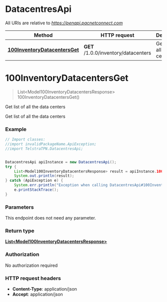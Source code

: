 # DatacentresApi

All URIs are relative to *https://penapi.pacnetconnect.com*

Method | HTTP request | Description
------------- | ------------- | -------------
[**100InventoryDatacentersGet**](DatacentresApi.md#100InventoryDatacentersGet) | **GET** /1.0.0/inventory/datacenters | Get list of all the data centers


<a name="100InventoryDatacentersGet"></a>
# **100InventoryDatacentersGet**
> List&lt;Model100InventoryDatacentersResponse&gt; 100InventoryDatacentersGet()

Get list of all the data centers

Get list of all the data centers

### Example
```java
// Import classes:
//import invalidPackageName.ApiException;
//import TelstraTPN.DatacentresApi;


DatacentresApi apiInstance = new DatacentresApi();
try {
    List<Model100InventoryDatacentersResponse> result = apiInstance.100InventoryDatacentersGet();
    System.out.println(result);
} catch (ApiException e) {
    System.err.println("Exception when calling DatacentresApi#100InventoryDatacentersGet");
    e.printStackTrace();
}
```

### Parameters
This endpoint does not need any parameter.

### Return type

[**List&lt;Model100InventoryDatacentersResponse&gt;**](Model100InventoryDatacentersResponse.md)

### Authorization

No authorization required

### HTTP request headers

 - **Content-Type**: application/json
 - **Accept**: application/json


